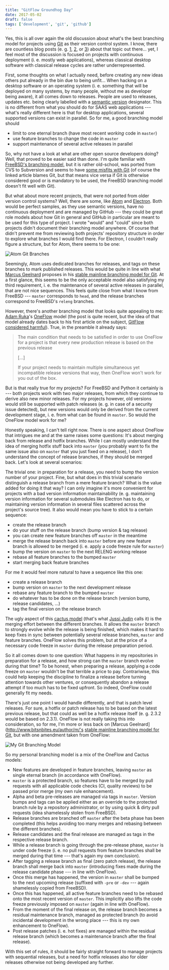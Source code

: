 ```yaml
---
title: "GitFlow Groundhog Day"
date: 2017-05-02
draft: false
tags: ['development', 'git', 'github']
---
```


Yes, this is all over again the old discussion about what's the best branching
model for projects using [Git](https://git-scm.com/) as their version control
system. I know, there are countless blog posts
(e. g. [1](http://nvie.com/posts/a-successful-git-branching-model/),
[2](https://guides.github.com/introduction/flow/), or
[3](https://barro.github.io/2016/02/a-succesful-git-branching-model-considered-harmful/))
about that topic out there... yet, I feel most of the discussion is focused on
projects with continuous deployment (i. e. mostly web applications), whereas
classical desktop software with classical release cycles are rather
underrepresented.

First, some thoughts on what I actually need, before creating any new ideas
others put already in the bin due to being unfit... When hacking on a desktop
software or an operating system (i. e. something that will be deployed on
many systems, by many people, without me as developer being aware), it all
comes down to releases. People are used to releases, updates etc. being clearly
labelled with a [semantic version](http://semver.org/) designator. This is no
different from what you should do for SAAS web applications --- what's really
different here is that for desktop applications, several supported versions
can exist in parallel. So for me, a good branching model should

* limit to one eternal branch (have most recent *working* code in `master`)
* use feature branches to change the code in `master`
* support maintenance of several active releases in parallel

So, why not have a look at what are other open source developers doing? Well,
that proved to be easier said than done. I'm quite familiar with
[FreeBSD's branching model](https://www.freebsd.org/doc/en/books/dev-model/release-branches.html),
but it is rather old-school, was ported from CVS to Subversion and seems to have
[some misfits with Git](https://wiki.freebsd.org/GitDrawbacks) (of course the
linked article blames Git, but that means vice versa if Git is otherwise
considered good or is mandatory to be used, the FreeBSD branching model doesn't
fit well with Git).

But what about more recent projects, that were not ported from older version
control systems? Well, there are some, like [Atom](https://atom.io/) and
[Electron](https://electron.atom.io/). Both would be perfect samples, as they
use semantic versions, have no continuous deployment and are managed by
GitHub --- they could be great role models about how Git in general and GitHub
in particular are meant to be used for this type of project. I wrote "would" and
"could" since both projects didn't document their branching model anywhere. Of
course that didn't prevent me from reviewing both projects' repository structure
in order to explore what branches I would find there. For Electron, I couldn't
really figure a structure, but for Atom, there seems to be one:

![Atom Git Branches](images/atom-git-branches.png)

Seemingly, Atom uses dedicated branches for releases, and tags on these branches
to mark published releases. This would be quite in line with what
[Marcus Geelnard](http://www.bitsnbites.eu/author/m/) proposes in his
[stable mainline branching model for Git](http://www.bitsnbites.eu/a-stable-mainline-branching-model-for-git/).
At a first glance, this seems to be the only acceptable model also satisfying
my third requirement, i. e. the maintenance of several active releases in
parallel, that are not nice sequences. This feels quite close from what I know
from FreeBSD --- `master` corresponds to `head`, and the release branches
correspond to FreeBSD's `releng` branches.

However, there's another branching model that looks quite appealing to me:
[Adam Ruka](http://endoflineblog.com/about)'s
[OneFlow](http://endoflineblog.com/oneflow-a-git-branching-model-and-workflow)
model (the post is quite recent, but the idea of that model already dates back
to his first article on the subject,
[GitFlow considered harmful](http://endoflineblog.com/gitflow-considered-harmful)).
True, in the preamble it already says:

> The main condition that needs to be satisfied in order to use OneFlow for a
> project is that every new production release is based on the previous release
>
> [...]
>
> If your project needs to maintain multiple simultaneous yet incompatible release
> versions that way, then OneFlow won't work for you out of the box.

But is that really true for my projects? For FreeBSD and Python it certainly
is --- both projects work with two major releases, from which they continue to
derive also new minor releases. For my projects however, old versions would
still be supported with patch releases (e. g. in case of a security issue
detected), but new versions would only be derived from the current development
stage, i. e. from what can be found in `master`. So would the OneFlow model
work for me?

Honestly speaking, I can't tell right now. There is one aspect about OneFlow
that intrigues me and at the same raises some questions: It's about merging
back from release and hotfix branches. While I can mostly understand the idea
of merging hotfix stuff back into `master` (you probably want to fix the same
issue also on `master` that you just fixed on a release), I don't understand the
concept of release branches, if they should be merged back. Let's look at
several scenarios:

The trivial one: in preparation for a release, you need to bump the version
number of your project. Fine, but what does in this trivial scenario distinguish
a release branch from a mere feature branch? What is the value added for doing
it that way? I can only imagine it's more convenient for projects with a bad
version information maintainability (e. g. maintaining version information for
several submodules like Electron has to do, or maintaining version information
in several files scattered across the project's source tree). It also would mean
you have to stick to a certain sequence:

* create the release branch
* do your stuff on the release branch (bump version & tag release)
* you can create new feature branches off `master` in the meantime
* merge the release branch back into `master` before any new feature branch
  is allowed to be merged (i. e. apply a code freeze rule for `master`)
* bump the version on `master` to the next RELENG working release
* rebase all feature branches to the bumped `master`
* start merging back feature branches

For me it would feel more natural to have a sequence like this one:

* create a release branch
* bump version on `master` to the next development release
* rebase any feature branch to the bumped `master`
* do whatever has to be done on the release branch (version bump, release
  candidates, ...)
* tag the final version on the release branch

The ugly aspect of this
[cactus model](https://barro.github.io/2016/02/a-succesful-git-branching-model-considered-harmful/)
(that's what [Jussi Judin](https://barro.github.io/author/) calls it) is the
merging effort between the different branches. It allows the `master` branch
to strongly evolve while the release is being finished, which makes it hard to
keep fixes in sync between potentially several release branches, `master` and
feature branches. OneFlow solves this problem, but at the price of a necessary
code freeze in `master` during the release preparation period.

So it all comes down to one question: What happens in my repositories in
preparation for a release, and how strong can the `master` branch evolve during
that time? To be honest, when preparing a release, applying a code freeze on
`master` wouldn't be that terrible a price to pay. Contrariwise, this could
help keeping the discipline to finalize a release before turning attention
towards other ventures, or consequently abandon a release attempt if too much
has to be fixed upfront. So indeed, OneFlow could generally fit my needs.

There's just one point I would handle differently, and that is patch level
releases. For sure, a hotfix or patch release has to be based on the latest
previous release, but that could as well be a hotfix release itself (e. g.
2.3.2 would be based on 2.3.1). OneFlow is not really taking this into
consideration, so for me, I'm more or less back on
[Marcus Geelnard](http://www.bitsnbites.eu/author/m/'s
[stable mainline branching model for Git](http://www.bitsnbites.eu/a-stable-mainline-branching-model-for-git/),
but with one amendment taken from OneFlow:

![My Git Branching Model](images/advanced-git-branching-model.png)

So my personal branching model is a mix of the OneFlow and Cactus models:

* New features are developed in feature branches, leaving `master` as single
  eternal branch (in accordance with OneFlow).
* `master` is a protected branch, so features have to be merged by pull requests
  with all applicable code checks (CI, quality reviews) to be passed prior
  merge (my own rule enhancement).
* Alpha and beta pre-releases are managed via tags in `master`. Version bumps
  and tags can be applied either as an override to the protected branch rule by
  a repository administrator, or by using quick & dirty pull requests (idea
  shamelessly stolen from FreeBSD).
* Release branches are branched off `master` after the beta phase has been
  completed (this helps avoiding too many merges and rebasing between the
  different branches).
* Release candidates and the final release are managed as tags in the respective
  release branch.
* While a release branch is going through the pre-release phase, `master` is
  under code freeze (i. e. no pull requests from feature branches shall be
  merged during that time --- that's again my own conclusion).
* After tagging a release branch as final (zero patch release), the release
  branch shall merge back into `master` (introducing fixes made during the
  release candidate phase --- in line with OneFlow).
* Once this merge has happened, the version in `master` shall be bumped to the
  next upcoming release (suffixed with `-pre` or `-dev` --- again shamelessly
  copied from FreeBSD).
* Once this has happened, all active feature branches need to be rebased onto
  the most recent version of `master`. This implicitly also lifts the code
  freeze previously imposed on `master` (again in line with OneFlow).
* From the moment of the final release on, the release branch becomes a residual
  maintenance branch, managed as protected branch (to avoid incidental
  development in the wrong place --- this is my own enhancement to OneFlow).
* Post release patches (i. e. hot fixes) are managed within the residual release
  branch (which becomes a maintenance branch after the final release).

With this set of rules, it should be fairly straight forward to manage projects
with sequential releases, but a need for hotfix releases also for older releases 
otherwise not being developed any further.
